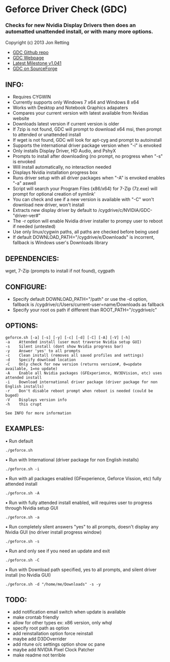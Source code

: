 Geforce Driver Check (GDC)
==========================
### Checks for new Nvidia Display Drivers then does an automatted unattended install, or with many more options.
Copyright (c) 2013 Jon Retting

- [GDC Github repo](https://github.com/jonretting/geforce-driver-check)
- [GDC Webpage](http://jonretting.github.io/geforce-driver-check/)
- [Latest Milestone v1.041](http://sourceforge.net/projects/geforce-driver-check/files/geforce-driver-check-beta-v1.041.zip/download)
- [GDC on SourceForge](https://sourceforge.net/projects/geforce-driver-check/)

INFO:
-----
- Requires CYGWIN
- Currently supports only Windows 7 x64 and Windows 8 x64
- Works with Desktop and Notebook Graphics adapaters
- Compares your current version with latest available from Nvidias website
- Downloads latest version if current version is older
- If 7zip is not found, GDC will prompt to download x64 msi, then prompt to attended or unattended install
- If wget is not found, GDC will look for apt-cyg and prompt to autoinstall
- Supports the international driver package version when "-i" is envoked
- Only installs Display Driver, HD Audio, and PshyX
- Prompts to install after downloading (no prompt, no progress when "-s" is envoked
- Will install automatically, no interaction needed
- Displays Nvidia installation progress box
- Runs driver setup with all driver packages when "-A" is envoked enables "-a" aswell
- Script will search your Program Files (x86/x64) for 7-Zip (7z.exe) will prompt for optional creation of symlink'
- You can check and see if a new version is available with "-C" won't download new driver, won't install
- Extracts new display driver by default to /cygdrive/c/NVIDIA/GDC-"driver-ver#"
- The -r option will enable Nvidia driver installer to prompy user to reboot if needed (untested)
- Use only linux/cygwin paths, all paths are checked before being used
- If default DOWNLOAD_PATH="/cygdrive/e/Downloads" is incorrent, fallback is Windows user's Downloads library

DEPENDENCIES:
-------------
wget, 7-Zip (prompts to install if not found), cygpath

CONFIGURE:
----------
- Specify default DOWNLOAD_PATH="/path" or use the -d option, fallback is /cygdrive/c/Users/current-user=name/Downloads as fallback
- Specify your root os path if different than ROOT_PATH="/cygdrive/c"

OPTIONS:
--------
	geforce.sh [-a] [-s] [-y] [-c] [-d] [-C] [-A] [-V] [-h]
	-a    Attended install (user must traverse Nvidia setup GUI)
	-s    Silent install (dont show Nvidia progress bar)
	-y    Answer 'yes' to all prompts
	-c    Clean install (removes all saved profiles and settings)
	-d    Specify download location
	-C    Only check for new version (returns version#, 0=update available, 1=no update)
	-A    Enable all Nvidia packages (GFExperience, NV3DVision, etc) uses attended install
	-i    Download international driver package (driver package for non English installs)
	-r    Don't disable reboot prompt when reboot is needed (could be buged)
	-V    Displays version info
	-h    this crupt

	See INFO for more information

EXAMPLES:
--------
• Run default

	./geforce.sh
• Run with International (driver package for non English installs)

	./geforce.sh -i
• Run with all packages enabled (GFexperience, Geforce Vission, etc) fully attended install

	./geforce.sh -A
• Run with fully attended install enabled, will requires user to progress through Nvidia setup GUI

	./geforce.sh -a
• Run completely silent answers "yes" to all prompts, doesn't display any Nvidia GUI (no driver install progress window)

	./geforce.sh -s
• Run and only see if you need an update and exit

	./geforce.sh -C
• Run with Download path specified, yes to all prompts, and silent driver install (no Nvidia GUI)

	./geforce.sh -d "/home/me/Downloads" -s -y

TODO:
-----
- add notification email switch when update is available
- make crontab friendly
- allow for other types ex: x86 version, only whql
- specify root path as option
- add reinstallation option force reinstall
- maybe add D3DOverrider 
- add ntune o/c settings option show oc pane
- maybe add NVIDIA Pixel Clock Patcher
- make readme not terrible